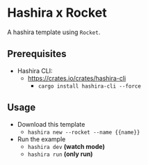 # Hashira x Rocket

A hashira template using `Rocket`.

## Prerequisites

- Hashira CLI:
  - <https://crates.io/crates/hashira-cli>
    - `cargo install hashira-cli --force`

## Usage

- Download this template
  - `hashira new --rocket --name {{name}}`
- Run the example
  - `hashira dev` **(watch mode)**
  - `hashira run` **(only run)**
